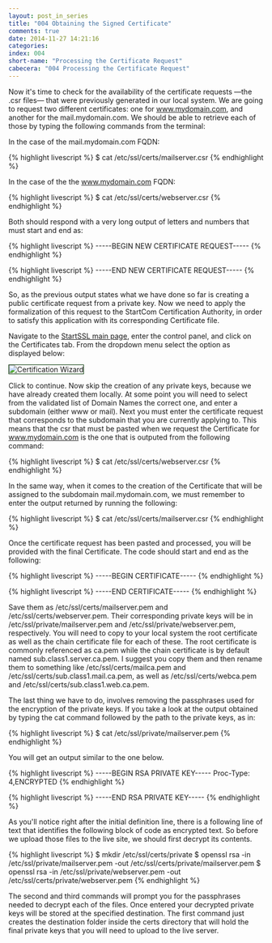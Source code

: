 ```yaml
---
layout: post_in_series
title: "004 Obtaining the Signed Certificate"
comments: true
date: 2014-11-27 14:21:16
categories: 
index: 004
short-name: "Processing the Certificate Request"
cabecera: "004 Processing the Certificate Request"
---
```


Now it's time to check for the availability of the certificate requests &mdash;the .csr files&mdash; that were previously generated in our local system. We are going to request two different certificates: one for www.mydomain.com, and another for the mail.mydomain.com. We should be able to retrieve each of those by typing the following commands from the terminal:

In the case of the mail.mydomain.com FQDN:

{% highlight livescript %}
$ cat /etc/ssl/certs/mailserver.csr
{% endhighlight %}

In the case of the the www.mydomain.com FQDN:

{% highlight livescript %}
$ cat /etc/ssl/certs/webserver.csr
{% endhighlight %}

Both should respond with a very long output of letters and numbers that must start and end as:

{% highlight livescript %}
-----BEGIN NEW CERTIFICATE REQUEST----- 
{% endhighlight %}

{% highlight livescript %}
-----END NEW CERTIFICATE REQUEST-----
{% endhighlight %}

So, as the previous output states what we have done so far is creating a public certificate request from a private key. Now we need to apply the formalization of this request to the StartCom Certification Authority, in order to satisfy this application with its corresponding Certificate file.

Navigate to the [StartSSL main page](https://www.startssl.com/), enter the control panel, and click on the Certificates tab. From the dropdown menu select the option as displayed below:

<img src="{{site.baseurl}}/images/cert-wizard.png" alt="Certification Wizard" style="border:1px solid #003300;"/>

Click to continue. Now skip the creation of any private keys, because we have already created them locally. At some point you will need to select from the validated list of Domain Names the correct one, and enter a subdomain (either www or mail). Next you must enter the certificate request that corresponds to the subdomain that you are currently applying to. This means that the csr that must be pasted when we request the Certificate for www.mydomain.com is the one that is outputed from the following command:

{% highlight livescript %}
$ cat /etc/ssl/certs/webserver.csr
{% endhighlight %}

In the same way, when it comes to the creation of the Certificate that will be assigned to the subdomain mail.mydomain.com, we must remember to enter the output returned by running the following:

{% highlight livescript %}
$ cat /etc/ssl/certs/mailserver.csr
{% endhighlight %}

Once the certificate request has been pasted and processed, you will be provided with the final Certificate. The code should start and end as the following:

{% highlight livescript %}
-----BEGIN CERTIFICATE----- 
{% endhighlight %}

{% highlight livescript %}
-----END CERTIFICATE-----
{% endhighlight %}

Save them as /etc/ssl/certs/mailserver.pem and /etc/ssl/certs/webserver.pem. Their corresponding private keys will be in /etc/ssl/private/mailserver.pem and /etc/ssl/private/webserver.pem, respectively. You will need to copy to your local system the root certificate as well as the chain certificate file for each of these. The root certificate is commonly referenced as ca.pem while the chain certificate is by default named sub.class1.server.ca.pem. I suggest you copy them and then rename them to something like /etc/ssl/certs/mailca.pem and /etc/ssl/certs/sub.class1.mail.ca.pem, as well as /etc/ssl/certs/webca.pem and /etc/ssl/certs/sub.class1.web.ca.pem. 

The last thing we have to do, involves removing the passphrases used for the encryption of the private keys. If you take a look at the output obtained by typing the cat command followed by the path to the private keys, as in: 

{% highlight livescript %}
$ cat /etc/ssl/private/mailserver.pem
{% endhighlight %}

You will get an output similar to the one below. 

{% highlight livescript %}
-----BEGIN RSA PRIVATE KEY-----
Proc-Type: 4,ENCRYPTED
{% endhighlight %}

{% highlight livescript %}
-----END RSA PRIVATE KEY-----
{% endhighlight %}

As you'll notice right after the initial definition line, there is a following line of text that identifies the following block of code as encrypted text. So before we upload those files to the live site, we should first decrypt its contents.

{% highlight livescript %}
$ mkdir /etc/ssl/certs/private
$ openssl rsa -in /etc/ssl/private/mailserver.pem -out /etc/ssl/certs/private/mailserver.pem
$ openssl rsa -in /etc/ssl/private/webserver.pem -out /etc/ssl/certs/private/webserver.pem
{% endhighlight %}

The second and third commands will prompt you for the passphrases needed to decrypt each of the files. Once entered your decrypted private keys will be stored at the specified destination. The first command just creates the destination folder inside the certs directory that will hold the final private keys that you will need to upload to the live server.